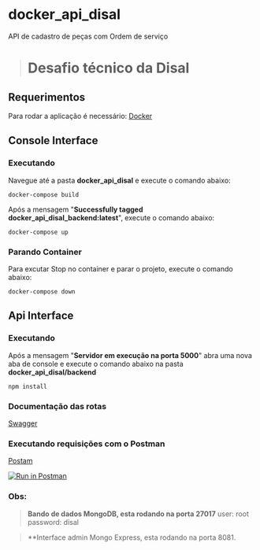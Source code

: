 # docker_api_disal
API de cadastro de peças com Ordem de serviço

># Desafio técnico da Disal
## Requerimentos
Para rodar a aplicação é necessário:
[Docker](https://www.docker.com/)

## Console Interface
### Executando
Navegue até a pasta **docker_api_disal** e execute o comando abaixo:

    docker-compose build
Após a mensagem "**Successfully tagged docker_api_disal_backend:latest**", execute o comando abaixo:

    docker-compose up

### Parando Container 
Para excutar Stop no container e parar o projeto, execute o comando abaixo:

    docker-compose down

## Api Interface
### Executando
Após a mensagem "**Servidor em execução na porta 5000**" abra uma nova aba de console e execute o comando abaixo na pasta **docker_api_disal/backend**

    npm install

### Documentação das rotas

[Swagger](http://localhost:5000/api/v1/api-docs/)


### Executando requisições com o Postman

[Postam](https://documenter.getpostman.com/view/2333553/SztA78vK)

[![Run in Postman](https://run.pstmn.io/button.svg)](https://app.getpostman.com/run-collection/90fb5ec64e82d1416ac5)

### Obs:

> **Bando de dados MongoDB, esta rodando na porta 27017**
user: root
password: disal

>**Interface admin Mongo Express, esta rodando na porta 8081.


